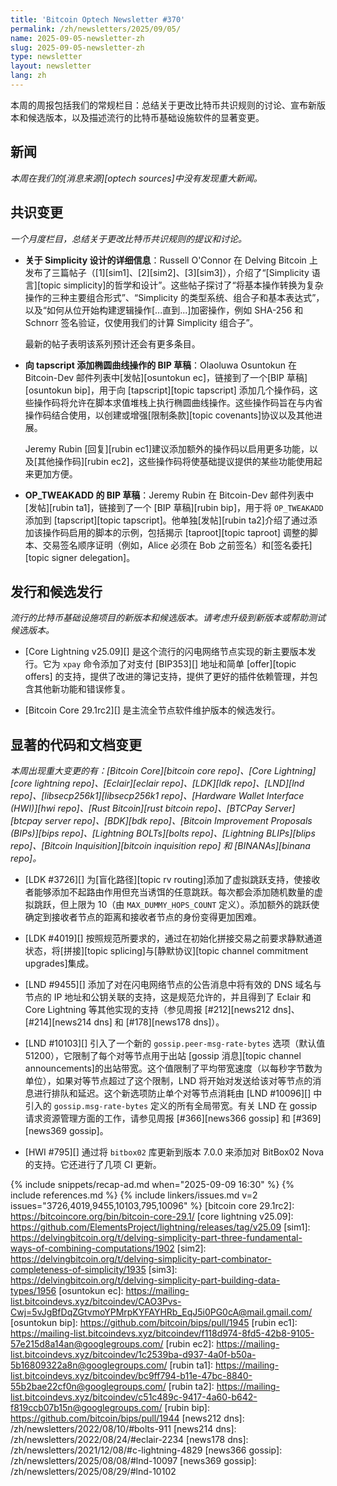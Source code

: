 ```yaml
---
title: 'Bitcoin Optech Newsletter #370'
permalink: /zh/newsletters/2025/09/05/
name: 2025-09-05-newsletter-zh
slug: 2025-09-05-newsletter-zh
type: newsletter
layout: newsletter
lang: zh
---
```


本周的周报包括我们的常规栏目：总结关于更改比特币共识规则的讨论、宣布新版本和候选版本，以及描述流行的比特币基础设施软件的显著变更。

## 新闻

_本周在我们的[消息来源][optech sources]中没有发现重大新闻。_

## 共识变更

_一个月度栏目，总结关于更改比特币共识规则的提议和讨论。_

- **<!--details-about-the-design-of-simplicity-->** **关于 Simplicity 设计的详细信息**：Russell O'Connor 在 Delving Bitcoin 上发布了三篇帖子（[1][sim1]、[2][sim2]、[3][sim3]），介绍了“[Simplicity 语言][topic simplicity]的哲学和设计”。这些帖子探讨了“将基本操作转换为复杂操作的三种主要组合形式”、“Simplicity 的类型系统、组合子和基本表达式”，以及“如何从位开始构建逻辑操作[...直到...]加密操作，例如 SHA-256 和 Schnorr 签名验证，仅使用我们的计算 Simplicity 组合子”。

  最新的帖子表明该系列预计还会有更多条目。

- **<!--draft-bip-for-adding-elliptic-curve-operations-to-tapscript-->** **向 tapscript 添加椭圆曲线操作的 BIP 草稿**：Olaoluwa Osuntokun 在 Bitcoin-Dev 邮件列表中[发帖][osuntokun ec]，链接到了一个[BIP 草稿][osuntokun bip]，用于向 [tapscript][topic tapscript] 添加几个操作码，这些操作码将允许在脚本求值堆栈上执行椭圆曲线操作。这些操作码旨在与内省操作码结合使用，以创建或增强[限制条款][topic covenants]协议以及其他进展。

  Jeremy Rubin [回复][rubin ec1]建议添加额外的操作码以启用更多功能，以及[其他操作码][rubin ec2]，这些操作码将使基础提议提供的某些功能使用起来更加方便。

- **<!--draft-bip-for-op-tweakadd-->** **OP_TWEAKADD 的 BIP 草稿**：Jeremy Rubin 在 Bitcoin-Dev 邮件列表中[发帖][rubin ta1]，链接到了一个 [BIP 草稿][rubin bip]，用于将 `OP_TWEAKADD` 添加到 [tapscript][topic tapscript]。他单独[发帖][rubin ta2]介绍了通过添加该操作码启用的脚本的示例，包括揭示 [taproot][topic taproot] 调整的脚本、交易签名顺序证明（例如，Alice 必须在 Bob 之前签名）和[签名委托][topic signer delegation]。

## 发行和候选发行

_流行的比特币基础设施项目的新版本和候选版本。请考虑升级到新版本或帮助测试候选版本。_

- [Core Lightning v25.09][] 是这个流行的闪电网络节点实现的新主要版本发行。它为 `xpay` 命令添加了对支付 [BIP353][] 地址和简单 [offer][topic offers] 的支持，提供了改进的簿记支持，提供了更好的插件依赖管理，并包含其他新功能和错误修复。

- [Bitcoin Core 29.1rc2][] 是主流全节点软件维护版本的候选发行。

## 显著的代码和文档变更

_本周出现重大变更的有：[Bitcoin Core][bitcoin core repo]、[Core Lightning][core lightning repo]、[Eclair][eclair repo]、[LDK][ldk repo]、[LND][lnd repo]、[libsecp256k1][libsecp256k1 repo]、[Hardware Wallet Interface (HWI)][hwi repo]、[Rust Bitcoin][rust bitcoin repo]、[BTCPay Server][btcpay server repo]、[BDK][bdk repo]、[Bitcoin Improvement Proposals (BIPs)][bips repo]、[Lightning BOLTs][bolts repo]、[Lightning BLIPs][blips repo]、[Bitcoin Inquisition][bitcoin inquisition repo] 和 [BINANAs][binana repo]。_

- [LDK #3726][] 为[盲化路径][topic rv routing]添加了虚拟跳跃支持，使接收者能够添加不起路由作用但充当诱饵的任意跳跃。每次都会添加随机数量的虚拟跳跃，但上限为 10（由 `MAX_DUMMY_HOPS_COUNT` 定义）。添加额外的跳跃使确定到接收者节点的距离和接收者节点的身份变得更加困难。

- [LDK #4019][] 按照规范所要求的，通过在初始化拼接交易之前要求静默通道状态，将[拼接][topic splicing]与[静默协议][topic channel commitment upgrades]集成。

- [LND #9455][] 添加了对在闪电网络节点的公告消息中将有效的 DNS 域名与节点的 IP 地址和公钥关联的支持，这是规范允许的，并且得到了 Eclair 和 Core Lightning 等其他实现的支持（参见周报 [#212][news212 dns]、[#214][news214 dns] 和 [#178][news178 dns]）。

- [LND #10103][] 引入了一个新的 `gossip.peer-msg-rate-bytes` 选项（默认值 51200），它限制了每个对等节点用于出站 [gossip 消息][topic channel announcements]的出站带宽。这个值限制了平均带宽速度（以每秒字节数为单位），如果对等节点超过了这个限制，LND 将开始对发送给该对等节点的消息进行排队和延迟。这个新选项防止单个对等节点消耗由 [LND #10096][] 中引入的 `gossip.msg-rate-bytes` 定义的所有全局带宽。有关 LND 在 gossip 请求资源管理方面的工作，请参见周报 [#366][news366 gossip] 和 [#369][news369 gossip]。

- [HWI #795][] 通过将 `bitbox02` 库更新到版本 7.0.0 来添加对 BitBox02 Nova 的支持。它还进行了几项 CI 更新。

{% include snippets/recap-ad.md when="2025-09-09 16:30" %}
{% include references.md %}
{% include linkers/issues.md v=2 issues="3726,4019,9455,10103,795,10096" %}
[bitcoin core 29.1rc2]: https://bitcoincore.org/bin/bitcoin-core-29.1/
[core lightning v25.09]: https://github.com/ElementsProject/lightning/releases/tag/v25.09
[sim1]: https://delvingbitcoin.org/t/delving-simplicity-part-three-fundamental-ways-of-combining-computations/1902
[sim2]: https://delvingbitcoin.org/t/delving-simplicity-part-combinator-completeness-of-simplicity/1935
[sim3]: https://delvingbitcoin.org/t/delving-simplicity-part-building-data-types/1956
[osuntokun ec]: https://mailing-list.bitcoindevs.xyz/bitcoindev/CAO3Pvs-Cwj=5vJgBfDqZGtvmoYPMrpKYFAYHRb_EqJ5i0PG0cA@mail.gmail.com/
[osuntokun bip]: https://github.com/bitcoin/bips/pull/1945
[rubin ec1]: https://mailing-list.bitcoindevs.xyz/bitcoindev/f118d974-8fd5-42b8-9105-57e215d8a14an@googlegroups.com/
[rubin ec2]: https://mailing-list.bitcoindevs.xyz/bitcoindev/1c2539ba-d937-4a0f-b50a-5b16809322a8n@googlegroups.com/
[rubin ta1]: https://mailing-list.bitcoindevs.xyz/bitcoindev/bc9ff794-b11e-47bc-8840-55b2bae22cf0n@googlegroups.com/
[rubin ta2]: https://mailing-list.bitcoindevs.xyz/bitcoindev/c51c489c-9417-4a60-b642-f819ccb07b15n@googlegroups.com/
[rubin bip]: https://github.com/bitcoin/bips/pull/1944
[news212 dns]: /zh/newsletters/2022/08/10/#bolts-911
[news214 dns]: /zh/newsletters/2022/08/24/#eclair-2234
[news178 dns]: /zh/newsletters/2021/12/08/#c-lightning-4829
[news366 gossip]: /zh/newsletters/2025/08/08/#lnd-10097
[news369 gossip]: /zh/newsletters/2025/08/29/#lnd-10102
